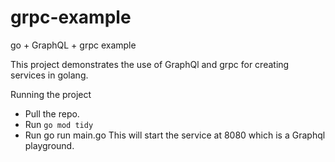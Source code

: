 # grpc-example
go + GraphQL + grpc example

This project demonstrates the use of GraphQl and grpc for creating services in golang.

Running the project
- Pull the repo.
- Run `go mod tidy`
- Run go run main.go
This will start the service at 8080 which is a Graphql playground.
